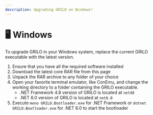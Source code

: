 ```yaml
---
description: Upgrading GRILO on Windows!
---
```


# 🖥 Windows

To upgrade GRILO in your Windows system, replace the current GRILO executable with the latest version.

1. Ensure that you have all the required software installed
2. Download the latest core RAR file from this page
3. Unpack the RAR archive to any folder of your choice
4. Open your favorite terminal emulator, like ConEmu, and change the working directory to a folder containing the GRILO executable.
   * .NET Framework 4.8 version of GRILO is located at `net48`
   * .NET 6.0 version of GRILO is located at `net6.0`
5. Execute `mono GRILO.Bootloader.exe` for .NET Framework or `dotnet GRILO.Bootloader.exe` for .NET 6.0 to start the bootloader
